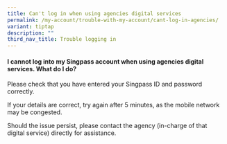 ```yaml
---
title: Can't log in when using agencies digital services
permalink: /my-account/trouble-with-my-account/cant-log-in-agencies/
variant: tiptap
description: ""
third_nav_title: Trouble logging in
---
```

<h4>I cannot log into my Singpass account when using agencies digital services. What do I do?</h4>
<p>Please check that you have entered your Singpass ID and password correctly.</p>
<p>If your details are correct, try again after 5 minutes, as the mobile
network may be congested.</p>
<p>Should the issue persist, please contact the agency (in-charge of that
digital service) directly for assistance.</p>